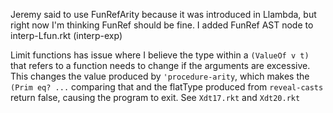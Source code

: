 Jeremy said to use FunRefArity because it was introduced in Llambda, but right now I'm thinking FunRef should be fine.  I added FunRef AST node to interp-Lfun.rkt (interp-exp)

Limit functions has issue where I believe the type within a `(ValueOf v t)` that refers to a function needs to change if the arguments are excessive.  This changes the value produced by `'procedure-arity`, which makes the `(Prim eq? ...` comparing that and the flatType produced from `reveal-casts` return false, causing the program to exit.  See `Xdt17.rkt` and `Xdt20.rkt`
